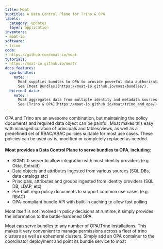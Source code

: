 ```yaml
---
title: Moat
subtitle: A Data Control Plane for Trino & OPA
labels:
  category: updates
  layer: application
inventors:
- moat-io
software:
- trino
code:
- https://github.com/moat-io/moat
tutorials:
- https://moat-io.github.io/moat/
docs_features:
  opa-bundles:
    note: |
      Moat supplies bundles to OPA to provide powerful data authorisation for Trino
      See [Moat Bundles](https://moat-io.github.io/moat/bundles/).
  external-data:
    note: |
      Moat aggregates data from multiple identity and metadata sources to provide powerful data authorisation for Trino
      See [Trino & OPA](https://moat-io.github.io/moat/trino_and_opa/).
---
```

OPA and Trino are an awesome combination, but maintaining the policy documents and required data object can be painful. Moat makes this easy with managed curation of principals and tables/views, as well as a predefined set of RBAC/ABAC policies suitable for most use cases. These policies can be used as-is, modified or completely replaced as needed.

#### Moat provides a Data Control Plane to serve bundles to OPA, including:

* SCIM2.0 server to allow integration with most identity providers (e.g Okta, EntraId)
* Data objects and attributes ingested from various sources (SQL DBs, data catalogs etc)
* Principals, attributes and groups ingested from identity providers (SQL DB, LDAP, etc)
* Pre-built rego policy documents to support common use cases (e.g. RBAC)
* OPA-compliant bundle API with built-in caching to allow fast polling

Moat itself is not involved in policy decisions at runtime, it simply provides the information to the battle-hardened OPA. 

Moat can serve bundles to any number of OPA/Trino installations. This makes it very convenient to manage permissions across a fleet of trino clusters as well as ephemeral clusters. Simply add an OPA container to the coordinator deployment and point its bundle service to moat
